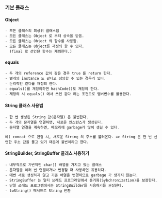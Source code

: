 ### 기본 클래스

#### Object

```
- 모든 클래스의 최상위 클래스임
- 모든 클래스는 Object 로 부터 상속을 받음.
- 모든 클래스는 Object 의 함수를 사용함.
- 모든 클래스는 Object를 재정의 할 수 있다.
  (final 로 선언된 함수는 제외한다.)
```

#### equals

```
- 두 개의 reference 값이 같은 경우 true 를 return 한다.
- 별개의 instance 도 같다고 정의할 수 있는 경우가 있다.
- 논리적인 같다를 재정의 한다.
- equals()를 재정의하면 hashCode()도 재정의 한다.
- 재정의 시 equals() 에서 쓰인 같다 라는 조건으로 멤버변수를 활용한다.
```

#### String 클래스 사용법

```
- 한 번 생성된 String 값(문자열) 은 불변한다.
- 두 개의 문자열을 연결하면, 새로운 인스턴스가 생성된다.
- 문자열 연결을 계속하면, 메모리에 garbage가 많이 생길 수 있다.

예) concat 으로 연결 시, 새로운 String 의 주소를 불러온다. => String 은 한 번 선언한 주소 값을 물고 있기 때문에 불변이라고 한다.
```

#### StringBuilder, StringBuffer 클래스 사용하기

```
- 내부적으로 가변적인 char[] 배열을 가지고 있는 클래스
- 문자열을 여러 번 연결하거나 변경할 때 사용하면 유용하다.
- 매번 새로 생성하지 않고 기존 배열을 변경하므로 garbage 가 생기지 않는다.
- StringBuffer 는 멀티 쓰레드 프로그래밍에서 동기화(Sybchronization)를 보장한다.
- 단일 쓰레드 프로그램에서는 StringBuilder를 사용하기를 권장한다.
- toString() 메서드로 String 반환
```
